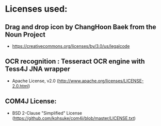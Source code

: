 # Licenses used:

## Drag and drop icon by ChangHoon Baek from the Noun Project

* https://creativecommons.org/licenses/by/3.0/us/legalcode

## OCR recognition : Tesseract OCR engine with Tess4J JNA wrapper

* Apache License, v2.0 (http://www.apache.org/licenses/LICENSE-2.0.html)

## COM4J License:

* BSD 2-Clause "Simplified" License (https://github.com/kohsuke/com4j/blob/master/LICENSE.txt)


